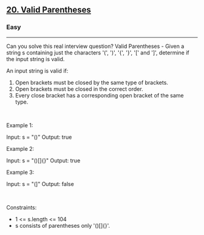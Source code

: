 <h2><a href="https://leetcode.com/problems/valid-parentheses/">20. Valid Parentheses</a></h2><h3>Easy</h3><hr>Can you solve this real interview question? Valid Parentheses - Given a string s containing just the characters '(', ')', '{', '}', '[' and ']', determine if the input string is valid.

An input string is valid if:

 1. Open brackets must be closed by the same type of brackets.
 2. Open brackets must be closed in the correct order.
 3. Every close bracket has a corresponding open bracket of the same type.

 

Example 1:


Input: s = "()"
Output: true


Example 2:


Input: s = "()[]{}"
Output: true


Example 3:


Input: s = "(]"
Output: false


 

Constraints:

 * 1 <= s.length <= 104
 * s consists of parentheses only '()[]{}'.